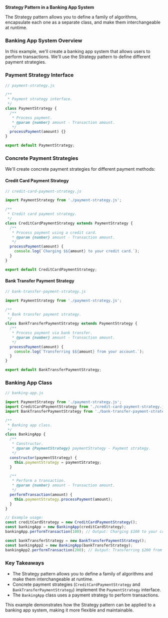 **Strategy Pattern in a Banking App System**

The Strategy pattern allows you to define a family of algorithms, encapsulate each one as a separate class, and make them interchangeable at runtime.

### **Banking App System Overview**

In this example, we'll create a banking app system that allows users to perform transactions. We'll use the Strategy pattern to define different payment strategies.

### **Payment Strategy Interface**

```javascript
// payment-strategy.js

/**
 * Payment strategy interface.
 */
class PaymentStrategy {
  /**
   * Process payment.
   * @param {number} amount - Transaction amount.
   */
  processPayment(amount) {}
}

export default PaymentStrategy;
```

### **Concrete Payment Strategies**

We'll create concrete payment strategies for different payment methods:

#### **Credit Card Payment Strategy**

```javascript
// credit-card-payment-strategy.js

import PaymentStrategy from './payment-strategy.js';

/**
 * Credit card payment strategy.
 */
class CreditCardPaymentStrategy extends PaymentStrategy {
  /**
   * Process payment using a credit card.
   * @param {number} amount - Transaction amount.
   */
  processPayment(amount) {
    console.log(`Charging $${amount} to your credit card.`);
  }
}

export default CreditCardPaymentStrategy;
```

#### **Bank Transfer Payment Strategy**

```javascript
// bank-transfer-payment-strategy.js

import PaymentStrategy from './payment-strategy.js';

/**
 * Bank transfer payment strategy.
 */
class BankTransferPaymentStrategy extends PaymentStrategy {
  /**
   * Process payment via bank transfer.
   * @param {number} amount - Transaction amount.
   */
  processPayment(amount) {
    console.log(`Transferring $${amount} from your account.`);
  }
}

export default BankTransferPaymentStrategy;
```

### **Banking App Class**

```javascript
// banking-app.js

import PaymentStrategy from './payment-strategy.js';
import CreditCardPaymentStrategy from './credit-card-payment-strategy.js';
import BankTransferPaymentStrategy from './bank-transfer-payment-strategy.js';

/**
 * Banking app class.
 */
class BankingApp {
  /**
   * Constructor.
   * @param {PaymentStrategy} paymentStrategy - Payment strategy.
   */
  constructor(paymentStrategy) {
    this.paymentStrategy = paymentStrategy;
  }

  /**
   * Perform a transaction.
   * @param {number} amount - Transaction amount.
   */
  performTransaction(amount) {
    this.paymentStrategy.processPayment(amount);
  }
}

// Example usage:
const creditCardStrategy = new CreditCardPaymentStrategy();
const bankingApp = new BankingApp(creditCardStrategy);
bankingApp.performTransaction(100); // Output: Charging $100 to your credit card.

const bankTransferStrategy = new BankTransferPaymentStrategy();
const bankingApp2 = new BankingApp(bankTransferStrategy);
bankingApp2.performTransaction(200); // Output: Transferring $200 from your account.
```

### **Key Takeaways**

-   The Strategy pattern allows you to define a family of algorithms and make them interchangeable at runtime.
-   Concrete payment strategies (`CreditCardPaymentStrategy` and `BankTransferPaymentStrategy`) implement the `PaymentStrategy` interface.
-   The `BankingApp` class uses a payment strategy to perform transactions.

This example demonstrates how the Strategy pattern can be applied to a banking app system, making it more flexible and maintainable.